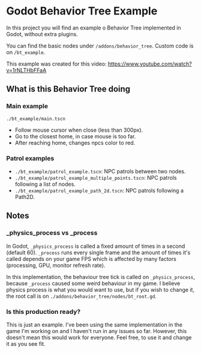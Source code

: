 # Godot Behavior Tree Example

In this project you will find an example o Behavior Tree implemented in Godot, without extra plugins.

You can find the basic nodes under `/addons/behavior_tree`. Custom code is on `/bt_example`.

This example was created for this video: https://www.youtube.com/watch?v=1rNLTHbFFaA


## What is this Behavior Tree doing

### Main example
`./bt_example/main.tscn`
- Follow mouse cursor when close (less than 300px).
- Go to the closest home, in case mouse is too far.
- After reaching home, changes npcs color to red.

### Patrol examples
- `./bt_example/patrol_example.tscn`: NPC patrols between two nodes.
- `./bt_example/patrol_example_multiple_points.tscn`: NPC patrols following a list of nodes.
- `./bt_example/patrol_example_path_2d.tscn`: NPC patrols following a Path2D.

## Notes

### _physics_process vs _process

In Godot, `_physics_process` is called a fixed amount of times in a second (default 60). `_process` runs every single frame and the amount of times it's called depends on your game FPS which is affected by many factors (processing, GPU, monitor refresh rate).

In this implementation, the behaviour tree tick is called on `_physics_process`, because `_process` caused some weird behaviour in my game. I believe physics process is what you would want to use, but if you wish to change it, the root call is on `./addons/behavior_tree/nodes/bt_root.gd`.


### Is this production ready?

This is just an example. I've been using the same implementation in the game I'm working on and I haven't run in any issues so far. However, this doesn't mean this would work for everyone. Feel free, to use it and change it as you see fit.


